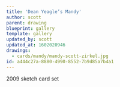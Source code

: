 ```yaml
---
title: 'Dean Yeagle’s Mandy'
author: scott
parent: drawing
blueprint: gallery
template: gallery
updated_by: scott
updated_at: 1602020946
drawings:
  - cards/mandy/mandy-scott-zirkel.jpg
id: a444c27a-8880-4990-8552-7b9d85a7b4a1
---
```

2009 sketch card set
